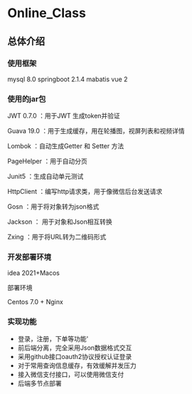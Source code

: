 # Online_Class

## 总体介绍

### 使用框架

mysql 8.0 
springboot 2.1.4
mabatis
vue 2

### 使用的jar包

JWT 0.7.0        ：用于JWT 生成token并验证 

Guava 19.0    ：用于生成缓存，用在轮播图，视屏列表和视频详情

Lombok    	  ：自动生成Getter 和 Setter 方法

PageHelper    ：用于自动分页

Junit5			   ：生成自动单元测试

HttpClient	   ：编写http请求类，用于像微信后台发送请求

Gosn				：用于将对象转为json格式

Jackson			： 用于对象和Json相互转换

Zxing				：用于将URL转为二维码形式

### 开发部署环境

idea 2021+Macos

部署环境

Centos 7.0 + Nginx

### 实现功能

- 登录，注册，下单等功能'
- 前后端分离，完全采用Json数据格式交互
- 采用github接口oauth2协议授权认证登录
- 对于常用查询信息缓存，有效缓解并发压力
- 接入微信支付接口，可以使用微信支付
- 后端多节点部署

